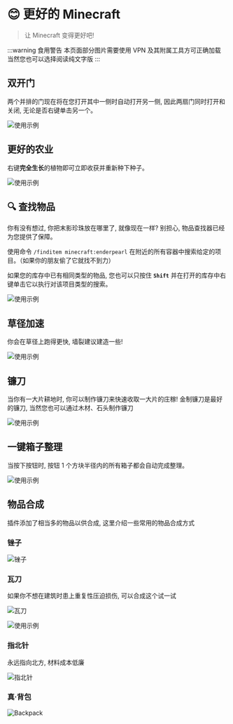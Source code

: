 # 😊 更好的 Minecraft
> 让 Minecraft 变得更好吧!

:::warning 食用警告
本页面部分图片需要使用 VPN 及其附属工具方可正确加载
当然您也可以选择阅读纯文字版
:::

## 双开门

两个并排的门现在将在您打开其中一侧时自动打开另一侧, 因此两扇门同时打开和关闭, 无论是否右键单击另一个。

![使用示例](https://oddlama.github.io/vane/assets/gifs/double-doors.gif)

## 更好的农业

右键**完全生长**的植物即可立即收获并重新种下种子。

![使用示例](https://oddlama.github.io/vane/assets/gifs/better-harvesting.gif)

## 🔍 查找物品

你有没有想过, 你把末影珍珠放在哪里了, 就像现在一样? 别担心, 物品查找器已经为您提供了保障。

使用命令 `/finditem minecraft:enderpearl` 在附近的所有容器中搜索给定的项目。（如果你的朋友偷了它就找不到力）

如果您的库存中已有相同类型的物品, 您也可以只按住 **`Shift`** 并在打开的库存中右键单击它以执行对该项目类型的搜索。

![使用示例](https://oddlama.github.io/vane/assets/gifs/find_item.gif)

## 草径加速

你会在草径上跑得更快, 墙裂建议建造一些!

![使用示例](https://oddlama.github.io/vane/assets/gifs/grass-paths.gif)

## 镰刀

当你有一大片耕地时, 你可以制作镰刀来快速收取一大片的庄稼! 金制镰刀是最好的镰刀, 当然您也可以通过木材、石头制作镰刀

![使用示例](https://oddlama.github.io/vane/assets/gifs/sickle.gif)

## 一键箱子整理

当按下按钮时, 按钮 1 个方块半径内的所有箱子都会自动完成整理。

![使用示例](https://oddlama.github.io/vane/assets/gifs/chest-sorting.gif)

## 物品合成

插件添加了相当多的物品以供合成, 这里介绍一些常用的物品合成方式

### 锉子

![锉子](https://github.com/xiaozhu2007/ZLdocs/assets/63779340/0b050f6a-0030-482f-954f-d76be83ee209)

### 瓦刀

如果你不想在建筑时患上重复性压迫损伤, 可以合成这个试一试

![瓦刀](https://github.com/xiaozhu2007/ZLdocs/assets/63779340/e8e79e4b-53a4-4033-973a-d1035ff246f1)

![使用示例](https://oddlama.github.io/vane/assets/gifs/trowel.gif)

### 指北针

永远指向北方, 材料成本低廉

![指北针](https://github.com/xiaozhu2007/ZLdocs/assets/63779340/c76d7159-ae32-4aba-9996-fb1e15e44516)

### 真·背包

![Backpack](https://github.com/xiaozhu2007/ZLdocs/assets/63779340/986e64de-b558-4e71-b4a0-6683387fbcd9)

<!--
## 相关链接

[插件官方网站](https://oddlama.github.io/vane/)
-->
